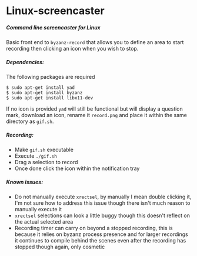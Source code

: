 # Linux-screencaster

##### Command line screencaster for Linux

Basic front end to `byzanz-record` that allows you to define an area to start recording then clicking an icon when you wish to stop.

##### Dependencies:
The following packages are required
```
$ sudo apt-get install yad
$ sudo apt-get install byzanz
$ sudo apt-get install libx11-dev
```

If no icon is provided `yad` will still be functional but will display a question mark, download an icon, rename it `record.png` and place it within the same directory as `gif.sh`.

##### Recording:

* Make `gif.sh` executable
* Execute `./gif.sh`
* Drag a selection to record
* Once done click the icon within the notification tray

##### Known issues:

* Do not manually execute `xrectsel`, by manually I mean double clicking it, I'm not sure how to address this issue though there isn't much reason to manually execute it
* `xrectsel` selections can look a little buggy though this doesn't reflect on the actual selected area
* Recording timer can carry on beyond a stopped recording, this is because it relies on byzanz process presence and for larger recordings it continues to compile behind the scenes even after the recording has stopped though again, only cosmetic
